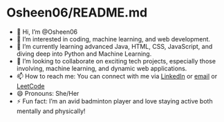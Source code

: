 # Osheen06/README.md

- 👋 Hi, I’m @Osheen06
- 👀 I’m interested in coding, machine learning, and web development.
- 🌱 I’m currently learning advanced Java, HTML, CSS, JavaScript, and diving deep into Python and Machine Learning.
- 💞️ I’m looking to collaborate on exciting tech projects, especially those involving, machine learning, and dynamic web applications.
- 📫 How to reach me: You can connect with me via [LinkedIn](www.linkedin.com/in/osheen-malhotra-42a257273) or [email](malhotraosheen8090@gmail.com) or [LeetCode](https://leetcode.com/u/osheen06/)
- 😄 Pronouns: She/Her
- ⚡ Fun fact: I’m an avid badminton player and love staying active both mentally and physically!


<!---
Osheen06/Osheen06 is a ✨ special ✨ repository because its `README.md` (this file) appears on your GitHub profile.
You can click the Preview link to take a look at your changes.
--->
